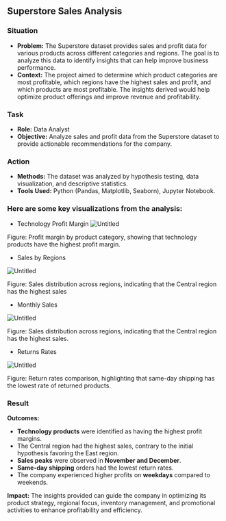 ## Superstore Sales Analysis

### Situation

- **Problem:** The Superstore dataset provides sales and profit data for various products across different categories and regions. The goal is to analyze this data to identify insights that can help improve business performance.
- **Context:** The project aimed to determine which product categories are most profitable, which regions have the highest sales and profit, and which products are most profitable. The insights derived would help optimize product offerings and improve revenue and profitability.

### Task

- **Role:** Data Analyst
- **Objective:** Analyze sales and profit data from the Superstore dataset to provide actionable recommendations for the company.

### Action

- **Methods:** The dataset was analyzed by hypothesis testing, data visualization, and descriptive statistics.
- **Tools Used:** Python (Pandas, Matplotlib, Seaborn), Jupyter Notebook.

### Here are some key visualizations from the analysis:

- Technology Profit Margin
![Untitled](https://github.com/user-attachments/assets/c87d4ca7-91eb-44e9-b06d-1e9cc4685231)



Figure: Profit margin by product category, showing that technology products have the highest profit margin.

- Sales by Regions

![Untitled](https://prod-files-secure.s3.us-west-2.amazonaws.com/0db24a51-4dc5-4da9-879e-547804a3950c/1f7bbadd-aa50-4749-911c-e93b6f9bcca8/Untitled.png)

Figure: Sales distribution across regions, indicating that the Central region has the highest sales

- Monthly Sales

![Untitled](https://prod-files-secure.s3.us-west-2.amazonaws.com/0db24a51-4dc5-4da9-879e-547804a3950c/c708da95-f207-4cb7-a792-35b5f7caf0a1/Untitled.png)

Figure: Sales distribution across regions, indicating that the Central region has the highest sales.

- Returns Rates

![Untitled](https://prod-files-secure.s3.us-west-2.amazonaws.com/0db24a51-4dc5-4da9-879e-547804a3950c/e4ad3067-6dd7-409e-868b-37184b5cbb01/Untitled.png)

Figure: Return rates comparison, highlighting that same-day shipping has the lowest rate of returned products.

### Result

**Outcomes:**

- **Technology products** were identified as having the highest profit margins.
- The Central region had the highest sales, contrary to the initial hypothesis favoring the East region.
- **Sales peaks** were observed in **November and December**.
- **Same-day shipping** orders had the lowest return rates.
- The company experienced higher profits on **weekdays** compared to weekends.

**Impact:** The insights provided can guide the company in optimizing its product strategy, regional focus, inventory management, and promotional activities to enhance profitability and efficiency.
